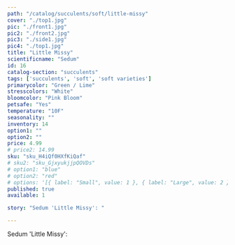 ```yaml
---
path: "/catalog/succulents/soft/little-missy"
cover: "./top1.jpg"
pic: "./front1.jpg"
pic2: "./front2.jpg"
pic3: "./side1.jpg"
pic4: "./top1.jpg"
title: "Little Missy"
scientificname: "Sedum"
id: 16 
catalog-section: "succulents"
tags: ['succulents', 'soft', 'soft varieties']
primarycolor: "Green / Lime"
stresscolors: "White"
bloomcolor: "Pink Bloom"
petsafe: "Yes"
temperature: "10F"
seasonality: ""
inventory: 14
option1: ""
option2: ""
price: 4.99
# price2: 14.99
sku: "sku_H4iQf0HXfKiQaf"
# sku2: "sku_GjxyukjjpQOVDs"
# option1: "blue"
# option2: "red"
# options: '[{ label: "Small", value: 1 }, { label: "Large", value: 2 }]'
published: true
available: 1

story: "Sedum 'Little Missy': "

---
```

Sedum 'Little Missy':  